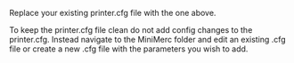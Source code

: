 Replace your existing printer.cfg file with the one above.

To keep the printer.cfg file clean do not add config changes to the printer.cfg. Instead navigate to the MiniMerc folder and edit an existing .cfg file or create a new .cfg file with the parameters you wish to add.
